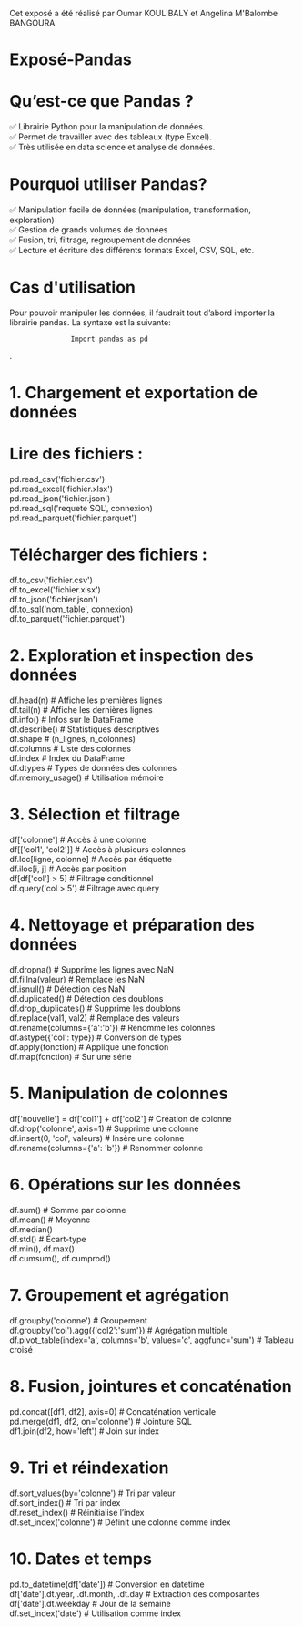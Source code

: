 Cet exposé a été réalisé par Oumar KOULIBALY et Angelina M'Balombe BANGOURA.

# Exposé-Pandas
 # Qu’est-ce que Pandas ?

✅ Librairie Python pour la manipulation de données.<br>
✅ Permet de travailler avec des tableaux (type Excel).<br>
✅ Très utilisée en data science et analyse de données.<br>

# Pourquoi utiliser Pandas?

✅ Manipulation facile de données (manipulation, transformation, exploration)<br>
✅ Gestion de grands volumes de données<br>
✅ Fusion, tri, filtrage, regroupement de données<br>
✅ Lecture et écriture des différents formats Excel, CSV, SQL, etc.<br>

# Cas d'utilisation
Pour pouvoir manipuler les données, il faudrait tout d’abord importer la librairie pandas. La syntaxe est la suivante:

                   Import pandas as pd
.
# 1. Chargement et exportation de données

# Lire des fichiers :
pd.read_csv('fichier.csv')<br>
pd.read_excel('fichier.xlsx')<br>
pd.read_json('fichier.json')<br>
pd.read_sql('requete SQL', connexion)<br>
pd.read_parquet('fichier.parquet')<br>

# Télécharger des fichiers :

df.to_csv('fichier.csv')<br>
df.to_excel('fichier.xlsx')<br>
df.to_json('fichier.json')<br>
df.to_sql('nom_table', connexion)<br>
df.to_parquet('fichier.parquet')<br>

# 2. Exploration et inspection des données

df.head(n)               # Affiche les premières lignes<br>
df.tail(n)               # Affiche les dernières lignes<br>
df.info()                # Infos sur le DataFrame<br>
df.describe()            # Statistiques descriptives<br>
df.shape                 # (n_lignes, n_colonnes)<br>
df.columns               # Liste des colonnes<br>
df.index                 # Index du DataFrame<br>
df.dtypes                # Types de données des colonnes<br>
df.memory_usage()        # Utilisation mémoire<br>

# 3. Sélection et filtrage

df['colonne']            # Accès à une colonne<br>
df[['col1', 'col2']]     # Accès à plusieurs colonnes<br>
df.loc[ligne, colonne]   # Accès par étiquette<br>
df.iloc[i, j]            # Accès par position<br>
df[df['col'] > 5]        # Filtrage conditionnel<br>
df.query('col > 5')      # Filtrage avec query<br>

# 4. Nettoyage et préparation des données

df.dropna()                      # Supprime les lignes avec NaN<br>
df.fillna(valeur)               # Remplace les NaN<br>
df.isnull()                     # Détection des NaN<br>
df.duplicated()                 # Détection des doublons<br>
df.drop_duplicates()            # Supprime les doublons<br>
df.replace(val1, val2)          # Remplace des valeurs<br>
df.rename(columns={'a':'b'})    # Renomme les colonnes<br>
df.astype({'col': type})        # Conversion de types<br>
df.apply(fonction)              # Applique une fonction<br>
df.map(fonction)                # Sur une série<br>

# 5. Manipulation de colonnes

df['nouvelle'] = df['col1'] + df['col2']   # Création de colonne<br>
df.drop('colonne', axis=1)                 # Supprime une colonne<br>
df.insert(0, 'col', valeurs)               # Insère une colonne<br>
df.rename(columns={'a': 'b'})              # Renommer colonne<br>

# 6. Opérations sur les données

df.sum()                      # Somme par colonne <br>
df.mean()                     # Moyenne<br>
df.median()<br>
df.std()                      # Écart-type<br>
df.min(), df.max()<br>
df.cumsum(), df.cumprod()<br>

# 7. Groupement et agrégation

df.groupby('colonne')                      # Groupement<br>
df.groupby('col').agg({'col2':'sum'})      # Agrégation multiple<br>
df.pivot_table(index='a', columns='b', values='c', aggfunc='sum')  # Tableau croisé<br>

# 8. Fusion, jointures et concaténation

pd.concat([df1, df2], axis=0)              # Concaténation verticale<br>
pd.merge(df1, df2, on='colonne')           # Jointure SQL<br>
df1.join(df2, how='left')                  # Join sur index<br>

# 9. Tri et réindexation

df.sort_values(by='colonne')              # Tri par valeur<br>
df.sort_index()                           # Tri par index<br>
df.reset_index()                          # Réinitialise l’index<br>
df.set_index('colonne')                   # Définit une colonne comme index<br>

# 10. Dates et temps

pd.to_datetime(df['date'])               # Conversion en datetime<br>
df['date'].dt.year, .dt.month, .dt.day   # Extraction des composantes<br>
df['date'].dt.weekday                    # Jour de la semaine<br>
df.set_index('date')                     # Utilisation comme index<br>








